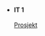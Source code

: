<!DOCTYPE html>
<html>
 
<head>
<meta charset="UTF-8">
<link href="https://fonts.googleapis.com/css?family=Arvo" rel="stylesheet">
<title> Mathias Pham</title>
</head>
 
<body>
<div id="background">

<div id="main">
    <ul>
        <li>
            <h4> IT 1</h4>
            <a href="prosjekt/index.html"> Prosjekt
            </a>
        </li>
</div>
</body>
 
</html>
